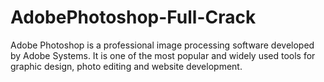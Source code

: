 # AdobePhotoshop-Full-Crack
Adobe Photoshop is a professional image processing software developed by Adobe Systems. It is one of the most popular and widely used tools for graphic design, photo editing and website development.
